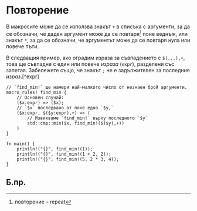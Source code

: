 # Повторение

В макросите може да се използва знакът `+` в списъка с аргументи, за да се
обозначи, че даден аргумент може да се повтаря[^repeat] поне веднъж, или знакът `*`, за
да се обозначи, че аргументът може да се повтаря нула или повече пъти.

В следващия пример, ако оградим израза за съвпадението с `$(...),+`, това ще
съвпадне с един или повече _израза_ (`expr`), разделени със запетая. Забележете също, че
знакът `;` не е задължителен за последния _израз_.[^expr]

```rust,editable
// `find_min!` ще намери най-малкото число от незнаен брой аргументи.
macro_rules! find_min {
    // Основен случай:
    ($x:expr) => ($x);
    // `$x` последвано от поне едно `$y,`
    ($x:expr, $($y:expr),+) => (
        // Извикваме `find_min!` върху последното `$y`
        std::cmp::min($x, find_min!($($y),+))
    )
}

fn main() {
    println!("{}", find_min!(1));
    println!("{}", find_min!(1 + 2, 2));
    println!("{}", find_min!(5, 2 * 3, 4));
}
```

## Б.пр.

[^repeat]: повторение – repeat

